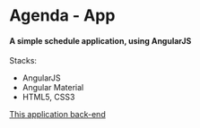 # Agenda - App

#### A simple schedule application, using AngularJS

Stacks:

- AngularJS
- Angular Material
- HTML5, CSS3

[This application back-end](https://github.com/rodrigocarvalhodev/schedule-api)

